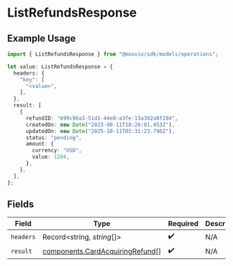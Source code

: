 # ListRefundsResponse

## Example Usage

```typescript
import { ListRefundsResponse } from "@moovio/sdk/models/operations";

let value: ListRefundsResponse = {
  headers: {
    "key": [
      "<value>",
    ],
  },
  result: [
    {
      refundID: "699c96a3-51d1-44e8-a3fe-13a382a8f284",
      createdOn: new Date("2023-08-11T18:26:01.453Z"),
      updatedOn: new Date("2025-10-11T05:31:23.796Z"),
      status: "pending",
      amount: {
        currency: "USD",
        value: 1204,
      },
    },
  ],
};
```

## Fields

| Field                                                                              | Type                                                                               | Required                                                                           | Description                                                                        |
| ---------------------------------------------------------------------------------- | ---------------------------------------------------------------------------------- | ---------------------------------------------------------------------------------- | ---------------------------------------------------------------------------------- |
| `headers`                                                                          | Record<string, *string*[]>                                                         | :heavy_check_mark:                                                                 | N/A                                                                                |
| `result`                                                                           | [components.CardAcquiringRefund](../../models/components/cardacquiringrefund.md)[] | :heavy_check_mark:                                                                 | N/A                                                                                |